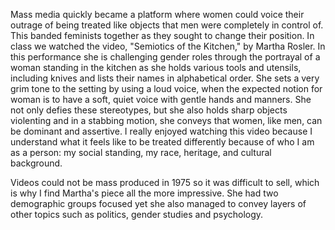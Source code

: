 Mass media quickly became a platform where women could voice their outrage of being treated like objects that men were completely in control of. This banded feminists together as they sought to change their position. In class we watched the video, "Semiotics of the Kitchen," by Martha Rosler. In this performance she is challenging gender roles through the portrayal of a woman standing in the kitchen as she holds various tools and utensils, including knives and lists their names in alphabetical order. She sets a very grim tone to the setting by using a loud voice, when the expected notion for woman is to have a soft, quiet voice with gentle hands and manners. She not only defies these stereotypes, but she also holds sharp objects violenting and in a stabbing motion, she conveys that women, like men, can be dominant and assertive. I really enjoyed watching this video because I understand what it feels like to be treated differently because of who I am as a person: my social standing, my race, heritage, and cultural background.    

Videos could not be mass produced in 1975 so it was difficult to sell, which is why I find Martha's piece all the more impressive. She had two demographic groups focused yet she also managed to convey layers of other topics such as politics, gender studies and psychology. 
